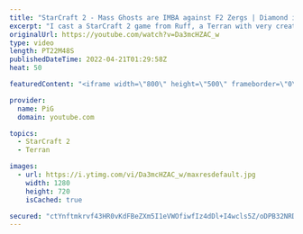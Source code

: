 ```yaml
---
title: "StarCraft 2 - Mass Ghosts are IMBA against F2 Zergs | Diamond in the Ruff #71"
excerpt: "I cast a StarCraft 2 game from Ruff, a Terran with very creative gameplay. How will he ruff up his Zerg opponent?  💎 Diamond in the Ruff: https://www.youtube.com/playlist?list=PLFUDU8AOevUfdEq20wYq8Sm9z3sc1yn0l 💎 Follow Ruff: https://www.twitch.tv/ruff_stuff_tv | https://www.youtube.com/ruff_stuff"
originalUrl: https://youtube.com/watch?v=Da3mcHZAC_w
type: video
length: PT22M48S
publishedDateTime: 2022-04-21T01:29:58Z
heat: 50

featuredContent: "<iframe width=\"800\" height=\"500\" frameborder=\"0\" src=\"https://www.youtube.com/embed/Da3mcHZAC_w\" allow=\"accelerometer; autoplay; encrypted-media; gyroscope; picture-in-picture\" allowfullscreen></iframe>"

provider:
  name: PiG
  domain: youtube.com

topics:
  - StarCraft 2
  - Terran

images:
  - url: https://i.ytimg.com/vi/Da3mcHZAC_w/maxresdefault.jpg
    width: 1280
    height: 720
    isCached: true

secured: "ctYnftmkrvf43HR0vKdFBeZXm5I1eVWOfiwfIz4dDl+I4wcls5Z/oDPB32NRD/nIYiI9OzM5qhFJ3hlcT3yPhY8rsvOYm14D9mxsk8nABBZJeMZQ7eLpLBQmQ4DUNHGH/eIn9W5Kez3YrMNn03DfeWeMSmyFu1JUkhJn88UrRzMlc6Z+9Nc0rNwTUmhlbDy45rnKvdnJeAFOgwNc5uxODrh/gmtEo8JsLvJgreaWLasatvQG8xcaptkl6KMtXpOnuS41k1SMnt7W3hhi3OoSmprBIKMmAZs3eZ3ZLxQycCHZyK/oz8nOtrA+2kDsUl2Zuhtr0HpdZa8IY6BXvggYMRklfYxU0cN9Y3jLRmj43dc9STBvaLF34e0QNFWjzaOkEvdyusbe7tp22Y8A7W6bbt+F4vFJkDN1+oYyIE7ovQg=;nNiVlvlmOrp9GE49gK/dQw=="
---
```


